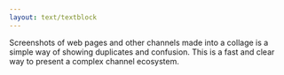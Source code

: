 ```yaml
---
layout: text/textblock
---
```


Screenshots of web pages and other channels made into a collage is a simple way of showing duplicates and confusion. This is a fast and clear way to present a complex channel ecosystem.

